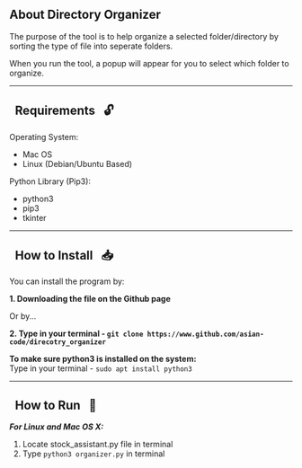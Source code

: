 ## About Directory Organizer<br>

The purpose of the tool is to help organize a selected folder/directory by sorting the type of file into seperate folders.

When you run the tool, a popup will appear for you to select which folder to organize.


----------------------------------------
##  &nbsp; Requirements &nbsp; :unlock:

Operating System:
* Mac OS 
* Linux (Debian/Ubuntu Based)

Python Library (Pip3):
* python3
* pip3
* tkinter

------------------------------------------------------------------------

##  &nbsp; How to Install &nbsp; :inbox_tray:

You can install the program by:

**1. Downloading the file on the Github page**

Or by...

**2. Type in your terminal - `git clone https://www.github.com/asian-code/direcotry_organizer`**

**To make sure python3 is installed on the system:**<br>
Type in your terminal - `sudo apt install python3` <br>

------------------------------------------------------------------------

## &nbsp; How to Run &nbsp; :running:

***For Linux and Mac OS X:***
1. Locate stock_assistant.py file in terminal<br>
2. Type `python3 organizer.py` in terminal

